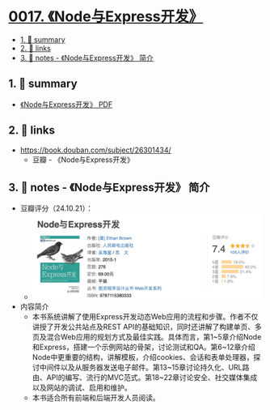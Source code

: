 # [0017. 《Node与Express开发》](https://github.com/Tdahuyou/nodejs/tree/main/0017.%20%E3%80%8ANode%E4%B8%8EExpress%E5%BC%80%E5%8F%91%E3%80%8B)



<!-- region:toc -->
- [1. 📝 summary](#1--summary)
- [2. 🔗 links](#2--links)
- [3. 📒 notes - 《Node与Express开发》 简介](#3--notes---node与express开发-简介)
<!-- endregion:toc -->

## 1. 📝 summary


- [《Node与Express开发》 PDF](./Node与Express开发.pdf)

## 2. 🔗 links

- https://book.douban.com/subject/26301434/
  - 豆瓣 - 《Node与Express开发》

## 3. 📒 notes - 《Node与Express开发》 简介

- 豆瓣评分（24.10.21）：
  - ![](md-imgs/2024-10-21-02-47-55.png)
- 内容简介
  - 本书系统讲解了使用Express开发动态Web应用的流程和步骤。作者不仅讲授了开发公共站点及REST API的基础知识，同时还讲解了构建单页、多页及混合Web应用的规划方式及最佳实践。具体而言，第1~5章介绍Node 和Express，搭建一个示例网站的骨架，讨论测试和QA。第6~12章介绍Node中更重要的结构，讲解模板，介绍cookies、会话和表单处理器，探讨中间件以及从服务器发送电子邮件。第13~15章讨论持久化、URL路由、API的编写、流行的MVC范式。第18~22章讨论安全、社交媒体集成以及网站的调试、启用和维护。
  - 本书适合所有前端和后端开发人员阅读。